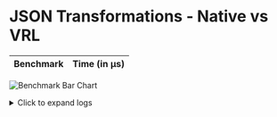 # JSON Transformations - Native vs VRL 

| Benchmark | Time (in µs) |
|-----------|------|


![Benchmark Bar Chart](https://quickchart.io/chart?bkg=white&c=%7B%22data%22%3A%7B%22datasets%22%3A%5B%7B%22data%22%3A%5B%5D%2C%22label%22%3A%22Benchmark%20Results%22%7D%5D%2C%22labels%22%3A%5B%5D%7D%2C%22options%22%3A%7B%22scales%22%3A%7B%22yAxes%22%3A%5B%7B%22ticks%22%3A%7B%22beginAtZero%22%3Atrue%7D%7D%5D%7D%2C%22title%22%3A%7B%22display%22%3Atrue%2C%22text%22%3A%22Lower%20is%20Better%22%7D%7D%2C%22type%22%3A%22bar%22%7D)

<details><summary>Click to expand logs</summary>

Rust Benchmark Output:

```shell

running 0 tests

test result: ok. 0 passed; 0 failed; 0 ignored; 0 measured; 0 filtered out; finished in 0.00s

vrl                     time:   [620.80 ns 626.08 ns 633.01 ns]
                        change: [+0.4521% +1.3625% +2.2852%] (p = 0.00 < 0.05)
                        Change within noise threshold.
Found 12 outliers among 100 measurements (12.00%)
  9 (9.00%) low mild
  2 (2.00%) high mild
  1 (1.00%) high severe

native_rust             time:   [324.60 ns 327.92 ns 331.93 ns]
                        change: [-1.2061% +0.1084% +1.5104%] (p = 0.88 > 0.05)
                        No change in performance detected.
Found 6 outliers among 100 measurements (6.00%)
  3 (3.00%) high mild
  3 (3.00%) high severe


```



</details>
